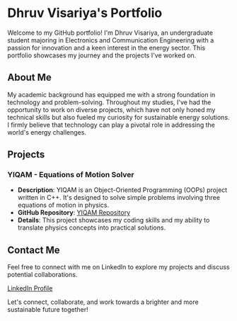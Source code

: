 # Dhruv Visariya's Portfolio

Welcome to my GitHub portfolio! I'm Dhruv Visariya, an undergraduate student majoring in Electronics and Communication Engineering with a passion for innovation and a keen interest in the energy sector. This portfolio showcases my journey and the projects I've worked on.

## About Me

My academic background has equipped me with a strong foundation in technology and problem-solving. Throughout my studies, I've had the opportunity to work on diverse projects, which have not only honed my technical skills but also fueled my curiosity for sustainable energy solutions. I firmly believe that technology can play a pivotal role in addressing the world's energy challenges.

## Projects

### YIQAM - Equations of Motion Solver

- **Description**: YIQAM is an Object-Oriented Programming (OOPs) project written in C++. It's designed to solve simple problems involving three equations of motion in physics.
- **GitHub Repository**: [YIQAM Repository](https://github.com/Dhruvvisariya/YIQAM)
- **Details**: This project showcases my coding skills and my ability to translate physics concepts into practical solutions.

## Contact Me

Feel free to connect with me on LinkedIn to explore my projects and discuss potential collaborations.

[LinkedIn Profile](https://www.linkedin.com/in/dhruv-visariya-1148b0273/)

Let's connect, collaborate, and work towards a brighter and more sustainable future together!
